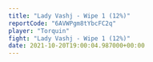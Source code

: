 ```yaml
---
title: "Lady Vashj - Wipe 1 (12%)"
reportCode: "6AVWPgm8tYbcFC2q"
player: "Torquin"
fight: "Lady Vashj - Wipe 1 (12%)"
date: 2021-10-20T19:00:04.987000+00:00
---
```

